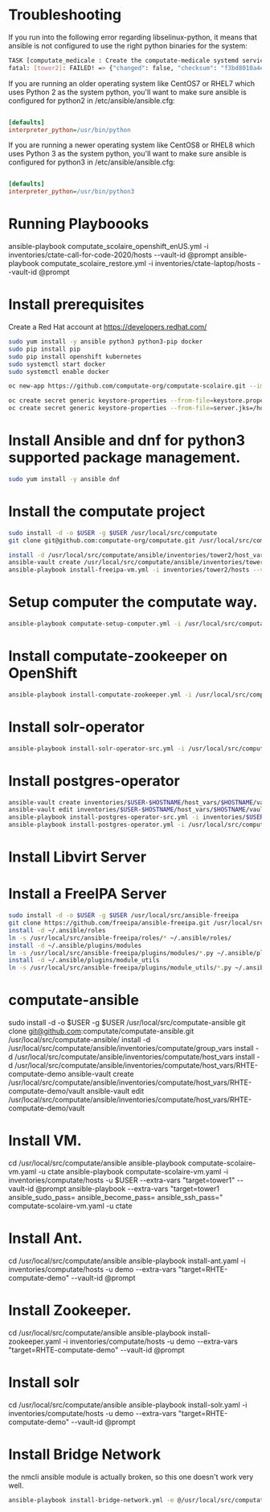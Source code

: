 
# Troubleshooting

If you run into the following error regarding libselinux-python, it means that ansible is not configured to use the right python binaries for the system: 

```bash
TASK [computate_medicale : Create the computate-medicale systemd service /usr/lib/systemd/system/regarder-computate-medicale.service.] ***
fatal: [tower2]: FAILED! => {"changed": false, "checksum": "f3bd8010a4e40b12ff20df7db2ad88be82d29abf", "msg": "Aborting, target uses selinux but python bindings (libselinux-python) aren't installed!"}
```

If you are running an older operating system like CentOS7 or RHEL7 which uses Python 2 as the system python, you'll want to make sure ansible is configured for python2 in /etc/ansible/ansible.cfg: 

```ini

[defaults]
interpreter_python=/usr/bin/python
```

If you are running a newer operating system like CentOS8 or RHEL8 which uses Python 3 as the system python, you'll want to make sure ansible is configured for python3 in /etc/ansible/ansible.cfg: 

```ini

[defaults]
interpreter_python=/usr/bin/python3
```

# Running Playboooks

ansible-playbook computate_scolaire_openshift_enUS.yml -i inventories/ctate-call-for-code-2020/hosts --vault-id @prompt
ansible-playbook computate_scolaire_restore.yml -i inventories/ctate-laptop/hosts --vault-id @prompt

# Install prerequisites

Create a Red Hat account at https://developers.redhat.com/

```bash
sudo yum install -y ansible python3 python3-pip docker
sudo pip install pip
sudo pip install openshift kubernetes
sudo systemctl start docker
sudo systemctl enable docker

oc new-app https://github.com/computate-org/computate-scolaire.git --image-stream redhat-openjdk18-openshift:1.5

oc create secret generic keystore-properties --from-file=keystore.properties=/usr/local/src/computate-scolaire/config/keystore.properties
oc create secret generic keystore-properties --from-file=server.jks=/home/ctate/computate.org/server.jks
```

# Install Ansible and dnf for python3 supported package management. 

```bash
sudo yum install -y ansible dnf
```

# Install the computate project

```bash
sudo install -d -o $USER -g $USER /usr/local/src/computate
git clone git@github.com:computate-org/computate.git /usr/local/src/computate

install -d /usr/local/src/computate/ansible/inventories/tower2/host_vars/tower2
ansible-vault create /usr/local/src/computate/ansible/inventories/tower2/host_vars/tower2/vault
ansible-playbook install-freeipa-vm.yml -i inventories/tower2/hosts --vault-id @prompt

```

# Setup computer the computate way. 

```bash
ansible-playbook computate-setup-computer.yml -i /usr/local/src/computate/ansible/inventories/$USER-$HOSTNAME/hosts --vault-id @prompt
```

# Install computate-zookeeper on OpenShift

```bash
ansible-playbook install-computate-zookeeper.yml -i /usr/local/src/computate/ansible/inventories/$USER-$HOSTNAME/hosts --vault-id @prompt
```

# Install solr-operator

```bash
ansible-playbook install-solr-operator-src.yml -i /usr/local/src/computate/ansible/inventories/$USER-$HOSTNAME/hosts --vault-id @prompt
```

# Install postgres-operator

```bash
ansible-vault create inventories/$USER-$HOSTNAME/host_vars/$HOSTNAME/vault
ansible-vault edit inventories/$USER-$HOSTNAME/host_vars/$HOSTNAME/vault
ansible-playbook install-postgres-operator-src.yml -i inventories/$USER-$HOSTNAME/hosts --vault-id @prompt
ansible-playbook install-postgres-operator.yml -i /usr/local/src/computate/ansible/inventories/$USER-postgres-operator/hosts -e /usr/local/src/computate/ansible/inventories/$USER-postgres-operator/host_vars/postgres-operator/vault --vault-id @prompt --tags=install
```


# Install Libvirt Server

# Install a FreeIPA Server

```bash
sudo install -d -o $USER -g $USER /usr/local/src/ansible-freeipa
git clone https://github.com/freeipa/ansible-freeipa.git /usr/local/src/ansible-freeipa
install -d ~/.ansible/roles
ln -s /usr/local/src/ansible-freeipa/roles/* ~/.ansible/roles/
install -d ~/.ansible/plugins/modules
ln -s /usr/local/src/ansible-freeipa/plugins/modules/*.py ~/.ansible/plugins/modules/
install -d ~/.ansible/plugins/module_utils
ln -s /usr/local/src/ansible-freeipa/plugins/module_utils/*.py ~/.ansible/plugins/module_utils/
```

# computate-ansible
sudo install -d -o $USER -g $USER /usr/local/src/computate-ansible
git clone git@github.com:computate/computate-ansible.git /usr/local/src/computate-ansible/
install -d /usr/local/src/computate/ansible/inventories/computate/group_vars
install -d /usr/local/src/computate/ansible/inventories/computate/host_vars
install -d /usr/local/src/computate/ansible/inventories/computate/host_vars/RHTE-computate-demo
ansible-vault create /usr/local/src/computate/ansible/inventories/computate/host_vars/RHTE-computate-demo/vault
ansible-vault edit /usr/local/src/computate/ansible/inventories/computate/host_vars/RHTE-computate-demo/vault

# Install VM. 
cd /usr/local/src/computate/ansible
ansible-playbook computate-scolaire-vm.yaml -u ctate
ansible-playbook computate-scolaire-vm.yaml -i inventories/computate/hosts -u $USER --extra-vars "target=tower1" --vault-id @prompt
ansible-playbook --extra-vars "target=tower1 ansible_sudo_pass= ansible_become_pass= ansible_ssh_pass=" computate-scolaire-vm.yaml -u ctate

# Install Ant. 
cd /usr/local/src/computate/ansible
ansible-playbook install-ant.yaml -i inventories/computate/hosts -u demo --extra-vars "target=RHTE-computate-demo" --vault-id @prompt

# Install Zookeeper. 
cd /usr/local/src/computate/ansible
ansible-playbook install-zookeeper.yaml -i inventories/computate/hosts -u demo --extra-vars "target=RHTE-computate-demo" --vault-id @prompt

# Install solr
cd /usr/local/src/computate/ansible
ansible-playbook install-solr.yaml -i inventories/computate/hosts -u demo --extra-vars "target=RHTE-computate-demo" --vault-id @prompt

# Install Bridge Network

the nmcli ansible module is actually broken, so this one doesn't work very well. 

```bash
ansible-playbook install-bridge-network.yml -e @/usr/local/src/computate/ansible/inventories/tower2/host_vars/tower2/vault --vault-id @prompt
```
